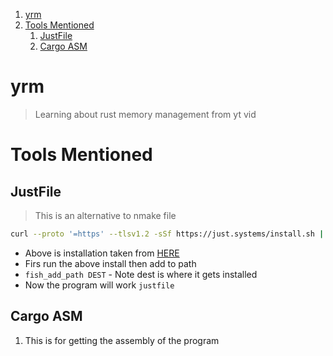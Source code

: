 1. [yrm](#yrm)
2. [Tools Mentioned](#tools-mentioned)
   1. [JustFile](#justfile)
   2. [Cargo ASM](#cargo-asm)

# yrm

> Learning about rust memory management from yt vid

# Tools Mentioned 

## JustFile 

> This is an alternative to nmake file 

```sh
curl --proto '=https' --tlsv1.2 -sSf https://just.systems/install.sh | bash -s -- --to DEST
``` 
- Above is installation taken from [HERE](https://just.systems/man/en/pre-built-binaries.html)
- Firs run the above install then add to path 
- `fish_add_path DEST` - Note dest is where it gets installed 
- Now the program will work `justfile`

## Cargo ASM 

1. This is for getting the assembly of the program 